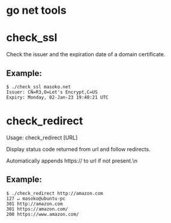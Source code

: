 # go net tools

# check_ssl 

Check the issuer and the expiration date of a domain certificate.

## Example:

```
$ ./check_ssl masoko.net
Issuer: CN=R3,O=Let's Encrypt,C=US
Expiry: Monday, 02-Jan-23 19:48:21 UTC
```

# check_redirect

Usage: check_redirect [URL] 

Display status code returned from url and follow redirects.

Automatically appends https:// to url if not present.\n

## Example:

```
$ ./check_redirect http://amazon.com                                                                       127 ↵ masoko@ubuntu-pc
301 http://amazon.com
301 https://amazon.com/
200 https://www.amazon.com/
```